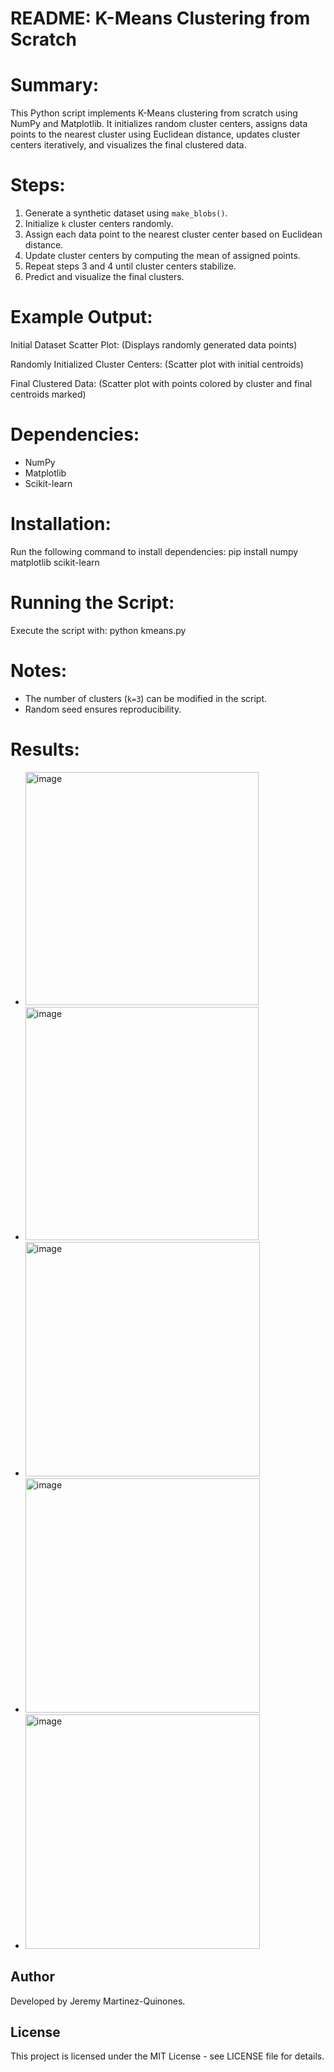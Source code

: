 # README: K-Means Clustering from Scratch

# Summary:
This Python script implements K-Means clustering from scratch using NumPy and Matplotlib. It initializes random cluster centers, assigns data points to the nearest cluster using Euclidean distance, updates cluster centers iteratively, and visualizes the final clustered data.

# Steps:
1. Generate a synthetic dataset using `make_blobs()`.
2. Initialize `k` cluster centers randomly.
3. Assign each data point to the nearest cluster center based on Euclidean distance.
4. Update cluster centers by computing the mean of assigned points.
5. Repeat steps 3 and 4 until cluster centers stabilize.
6. Predict and visualize the final clusters.

# Example Output:
Initial Dataset Scatter Plot:
(Displays randomly generated data points)

Randomly Initialized Cluster Centers:
(Scatter plot with initial centroids)

Final Clustered Data:
(Scatter plot with points colored by cluster and final centroids marked)

# Dependencies:
- NumPy
- Matplotlib
- Scikit-learn

# Installation:
Run the following command to install dependencies:
pip install numpy matplotlib scikit-learn

# Running the Script:
Execute the script with:
python kmeans.py

# Notes:
- The number of clusters (`k=3`) can be modified in the script.
- Random seed ensures reproducibility.

# Results:
- <img width="373" alt="image" src="https://github.com/user-attachments/assets/1c8e77a9-ec0e-4fb1-a9da-38d89a92faf4" />
- <img width="373" alt="image" src="https://github.com/user-attachments/assets/78820ed2-3d41-42eb-ae46-42be39c3ed46" />
- <img width="375" alt="image" src="https://github.com/user-attachments/assets/a642645a-7b1d-4629-9b49-703aa578f2d7" />
- <img width="375" alt="image" src="https://github.com/user-attachments/assets/2564f29d-d03d-44d5-8c98-9110692b116c" />
- <img width="375" alt="image" src="https://github.com/user-attachments/assets/c9dfa8e5-a66a-4bef-bc6f-efdeff30a5db" />

## Author
Developed by Jeremy Martinez-Quinones.

## License
This project is licensed under the MIT License - see LICENSE file for details.

